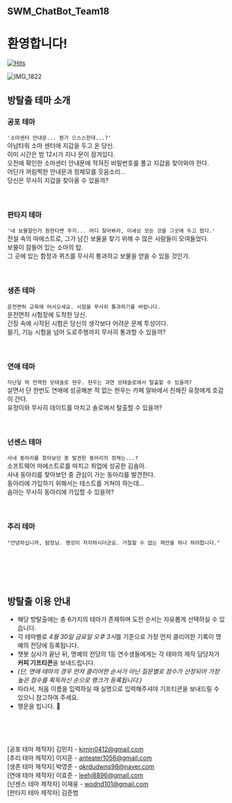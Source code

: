 
## SWM_ChatBot_Team18

# 환영합니다!
[![Hits](https://hits.seeyoufarm.com/api/count/incr/badge.svg?url=https%3A%2F%2Fgithub.com%2Fkimin0412%2FSWM_ChatBot_Team18&count_bg=%2379C83D&title_bg=%23555555&icon=&icon_color=%23E7E7E7&title=hits&edge_flat=false)](https://hits.seeyoufarm.com)



![IMG_1822](https://user-images.githubusercontent.com/24457164/116533462-5da1df00-a91c-11eb-8656-f25cc603eb59.PNG)

## 방탈출 테마 소개

### 공포 테마
` '소마센터 안내문... 뭔가 으스스한데...?' ` <br>
아남타워 소마 센터에 지갑을 두고 온 당신. <br>
이미 시간은 밤 12시가 지나 문이 잠겨있다. <br>
오전에 확인한 소마센터 안내문에 적혀진 비밀번호를 풀고 지갑을 찾아와야 한다. <br>
어딘가 꺼림찍한 안내문과 정체모를 웃음소리... <br>
당신은 무사히 지갑을 찾아올 수 있을까? <br>
<br><br>

### 판타지 테마
` '내 보물말인가 원한다면 주지... 어디 찾아봐라, 이세상 모든 것을 그곳에 두고 왔다.' ` <br>
전설 속의 마에스트로, 그가 남긴 보물을 찾기 위해 수 많은 사람들이 모여들었다. <br>
보물이 잠들어 있는 소마의 탑. <br>
그 곳에 있는 함정과 퀴즈를 무사히 통과하고 보물을 얻을 수 있을 것인가. <br>
<br><br>

### 생존 테마
` 운전면허 교육에 어서오세요. 시험을 무사히 통과하기를 바랍니다. ` <br>
운전면허 시험장에 도착한 당신. <br>
긴장 속에 시작된 시험은 당신의 생각보다 어려운 문제 투성이다. <br>
필기, 기능 시험을 넘어 도로주행까지 무사히 통과할 수 있을까? <br>
<br><br>

### 연애 테마
` 지난달 막 전역한 모태솔로 현우. 현우는 과연 모태솔로에서 탈출할 수 있을까? ` <br>
살면서 단 한번도 연애에 성공해본 적 없는 현우는 카페 알바에서 친해진 유정에게 호감이 간다. <br>
유정이와 무사히 데이트를 마치고 솔로에서 탈출할 수 있을까? <br>
<br><br>

### 넌센스 테마
` 사내 동아리를 찾아보던 중 발견한 동아리의 정체는...? ` <br>
소프트웨어 마에스트로를 마치고 취업에 성공한 김솜아. <br>
사내 동아리를 찾아보던 중 관심이 가는 동아리를 발견한다. <br>
동아리에 가입하기 위해서는 테스트를 거쳐야 하는데... <br>
솜아는 무사히 동아리에 가입할 수 있을까? <br>
<br><br>

### 추리 테마
` "안녕하십니까, 탐정님. 명성이 자자하시더군요. 거절할 수 없는 제안을 하나 하려합니다." ` <br>
<br>
<br><br>

<br>

## 방탈출 이용 안내 <br>
- 해당 방탈출에는 총 6가지의 테마가 존재하며 도전 순서는 자유롭게 선택하실 수 있습니다. <br>
- 각 테마별로 *4월 30일 금요일 오후 3시*를 기준으로 가장 먼저 클리어한 기록이 명예의 전당에 등록됩니다. <br>
- 챗봇 심사가 끝난 뒤, 명예의 전당의 1등 연수생들에게는 각 테마의 제작 담당자가 **커피 기프티콘**을 보내드립니다. <br>
- *(단, 연애 테마의 경우 먼저 클리어한 순서가 아닌 질문별로 점수가 산정되어 가장 높은 점수를 획득하신 순으로 랭크가 등록됩니다.)* <br>
- 따라서, 처음 이름을 입력하실 때 실명으로 입력해주셔야 기프티콘을 보내드릴 수 있으니 참고하여 주세요. <br>
- 행운을 빕니다. 🌟 <br>

<br><br><br>

[공포 테마 제작자] 김민지 - kimin0412@gmail.com  
[추리 테마 제작자] 이지훈 - anteater1056@gmail.com  
[생존 테마 제작자] 박영준 - qkrdudwns98@naver.com  
[연애 테마 제작자] 이효준 - leehj8896@gmail.com  
[넌센스 테마 제작자] 이재웅 - wodnd101@gmail.com <br>
[판타지 테마 제작자] 김준범



